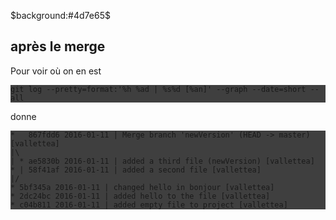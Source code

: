 $background:#4d7e65$

## après le merge

<style>pre{background: #3f3f3f;}</style>

Pour voir où on en est

````
git log --pretty=format:'%h %ad | %s%d [%an]' --graph --date=short --all
````

donne

````
*   867fdd6 2016-01-11 | Merge branch 'newVersion' (HEAD -> master) [vallettea]
|\
| * ae5830b 2016-01-11 | added a third file (newVersion) [vallettea]
* | 58f41af 2016-01-11 | added a second file [vallettea]
|/
* 5bf345a 2016-01-11 | changed hello in bonjour [vallettea]
* 2dc24bc 2016-01-11 | added hello to the file [vallettea]
* c04b811 2016-01-11 | added empty file to project [vallettea]						
````